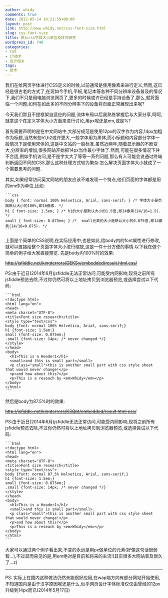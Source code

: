 ```yaml
---
author: whidy
comments: true
date: 2012-05-14 14:21:59+00:00
layout: post
link: http://www.whidy.net/css-font-size.html
slug: css-font-size
title: 默认css字体大小单位及样式研究
wordpress_id: 748
categories:
- CSS
- IT技术
- 设计相关
tags:
- 技术
---
```


我们在给网页字体进行CSS定义的时候,以前通常是使用像素来进行定义,然而,这已经是很古老的方式了,在现如今手机,平板,笔记本等各种不同分辨率设备普及的情况下,我们不只是用电脑浏览网页了,更多的时候或许已经是手持设备了,那么,就将面临一个问题,如何在如此多的不同分辨率下的设备将页面正常展现出来呢?

今天我们暂且不提框架自适应的问题,流体布局以后我熟练掌握后与大家分享,呵呵,就拿这个在定义字体大小方面来进行讨论,用px呢还是em,或是%?

首先需要声明的是在中文网站中,大部分规范是使用12px的汉字作为内容,14px加粗作为标题,当然有些h1,h2或许更大,一般字体用为黑体,而小标题和内容部分字体一般情况下是使用宋体的,这是中文站的一般标准.虽然近两年,随着显示器的不断变大,分辨率的增加,很多网站开始把14px当作最小字体了.然而,可能在很多情况下并不合适,例如手机访问,是不是字太大了等等一系列问题,那么有人可能会说通过终端判断返回不同的CSS,那么这种处理方式较为繁杂.怎么解决页面字体大小就成了一个需要思考的问题.

其实,如果经常访问英文网站的朋友应该不难发现一个特点,他们页面的字体都是用的em作为单位,比如:


    ```css
    body { font: normal 100% Helvetica, Arial, sans-serif; } /* 字体大小是页面默认大小的100%,即16像素. */
    h1 { font-size: 1.5em; } /* h1的大小是默认大小的1.5倍,即24像素(24/16=1.5). */
    small { font-size: 0.875em; } /*  small元素的大小是默认大小的0.875倍,即14像素(14/16=0.875). */
    ```



上面是个简单的CSS说明,在实际应用中,也是如此,给body内的font属性进行修改,就可以直接给整个页面字体大小进行缩放,这是一件十分方便的事情.以下我在做个简单的例子给大家直接预览.
先是body内100%时的效果:

<del>http://jsfiddle.net/kingterrors/DEKSy/embedded/result,html,css/</del>

PS:由于近日(2014年6月)jsfiddle无法正常访问,可能受内网影响,现将之前所有jsfiddle预览去除,不过你仍然可将以上地址拷贝到浏览器预览,或选择尝试以下代码:


    ```html
    <!doctype html>
    <html lang="en">
    <head>
    <meta charset="UTF-8">
    <title>Font size research</title>
    <style type="text/css">
    body {font: normal 100% Helvetica, Arial, sans-serif;}
    h1 {font-size: 1.5em;}
    small {font-size: 0.875em;}
    .small {font-size: 14px; /* never changed */}
    </style>
    </head>
    <body>
      <h1>This is a Header1</h1>
      <small>and this is small part</small>
      <p class="small">this is another small part with css style sheet that would never change!</p>
      <p>and how about this?</p>
      <p>This is a reseach by <em>Whidy</em></p>
    </body>
    </html>
    ```



然后是body为87.5%时的效果:

<del>http://jsfiddle.net/kingterrors/K3Qbt/embedded/result,html,css/</del>

PS:由于近日(2014年6月)jsfiddle无法正常访问,可能受内网影响,现将之前所有jsfiddle预览去除,不过你仍然可将以上地址拷贝到浏览器预览,或选择尝试以下代码:


    ```html
    <!doctype html>
    <html lang="en">
    <head>
    <meta charset="UTF-8">
    <title>Font size research</title>
    <style type="text/css">
    body {font: normal 87.5% Helvetica, Arial, sans-serif;}
    h1 {font-size: 1.5em;}
    small {font-size: 0.875em;}
    .small {font-size: 14px; /* never changed */}
    </style>
    </head>
    <body>
      <h1>This is a Header1</h1>
      <small>and this is small part</small>
      <p class="small">this is another small part with css style sheet that would never change!</p>
      <p>and how about this?</p>
      <p>This is a reseach by <em>Whidy</em></p>
    </body>
    </html>
    ```



大家可以通过两个例子看出来,不变的永远是用px做单位的元素(好像这句话很弱智...),不过显而易见的是,用em绝对是目前和将来的主流!(其实很多大网站普及很久了...z)



* * *



PS: 实际上在国内这种做法仍然未能很好应用,在wap端方向有部分网站开始使用,不知道国内是由于汉字原因呢还是什么,似乎网页设计字体标准仅仅由曾经的12px升级到14px而已(2014年5月17日)
